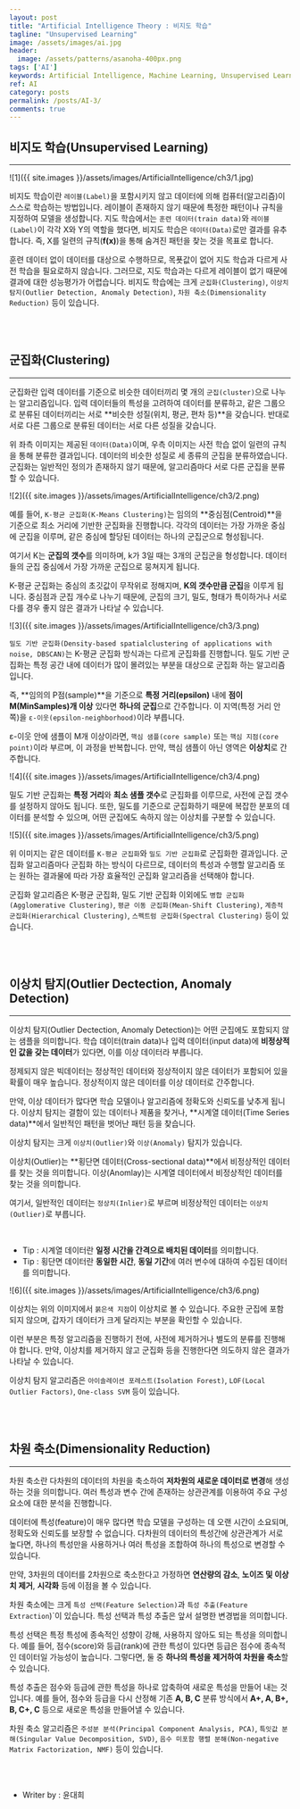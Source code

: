 ```yaml
---
layout: post
title: "Artificial Intelligence Theory : 비지도 학습"
tagline: "Unsupervised Learning"
image: /assets/images/ai.jpg
header:
  image: /assets/patterns/asanoha-400px.png
tags: ['AI']
keywords: Artificial Intelligence, Machine Learning, Unsupervised Learning, Clustering, Outlier Detection, Anomaly Detection, Dimensionality Reduction, K-Means Clustering, Density-based spatialclustering of applications with noise, DBSCAN, Time Series data, Cross-sectional data, 
ref: AI
category: posts
permalink: /posts/AI-3/
comments: true
---
```


## 비지도 학습(Unsupervised Learning) ##
----------

![1]({{ site.images }}/assets/images/ArtificialIntelligence/ch3/1.jpg)

비지도 학습이란 `레이블(Label)`을 포함시키지 않고 데이터에 의해 컴퓨터(알고리즘)이 스스로 학습하는 방법입니다.
레이블이 존재하지 않기 때문에 특정한 패턴이나 규칙을 지정하여 모델을 생성합니다.
지도 학습에서는 `훈련 데이터(train data)`와 `레이블(Label)`이 각각 X와 Y의 역할을 했다면, 비지도 학습은 `데이터(Data)`로만 결과를 유추합니다.
즉, X를 일련의 규칙(**f(x)**)을 통해 숨겨진 패턴을 찾는 것을 목표로 합니다. 

훈련 데이터 없이 데이터를 대상으로 수행하므로, 목푯값이 없어 지도 학습과 다르게 사전 학습을 필요로하지 않습니다.
그러므로, 지도 학습과는 다르게 레이블이 없기 때문에 결과에 대한 성능평가가 어렵습니다.
비지도 학습에는 크게 `군집화(Clustering)`, `이상치 탐지(Outlier Detection, Anomaly Detection)`, `차원 축소(Dimensionality Reduction)` 등이 있습니다.

<br>
<br>

## 군집화(Clustering) ##
----------

군집화란 입력 데이터를 기준으로 비슷한 데이터끼리 몇 개의 `군집(cluster)`으로 나누는 알고리즘입니다.
입력 데이터들의 특성을 고려하여 데이터를 분류하고, 같은 그룹으로 분류된 데이터끼리는 서로 **비슷한 성질(위치, 평균, 편차 등)**을 갖습니다.
반대로 서로 다른 그룹으로 분류된 데이터는 서로 다른 성질을 갖습니다.

위 좌측 이미지는 제공된 `데이터(Data)`이며, 우측 이미지는 사전 학습 없이 일련의 규칙을 통해 분류한 결과입니다.
데이터의 비슷한 성질로 세 종류의 군집을 분류하였습니다.
군집화는 일반적인 정의가 존재하지 않기 때문에, 알고리즘마다 서로 다른 군집을 분류할 수 있습니다.

![2]({{ site.images }}/assets/images/ArtificialIntelligence/ch3/2.png)

예를 들어, `K-평균 군집화(K-Means Clustering)`는 임의의 **중심점(Centroid)**을 기준으로 최소 거리에 기반한 군집화을 진행합니다.
각각의 데이터는 가장 가까운 중심에 군집을 이루며, 같은 중심에 할당된 데이터는 하나의 군집군으로 형성됩니다.

여기서 K는 **군집의 갯수**를 의미하며, k가 3일 때는 3개의 군집군을 형성합니다.
데이터들의 군집 중심에서 가장 가까운 군집으로 뭉쳐지게 됩니다.

K-평균 군집화는 중심의 초깃값이 무작위로 정해지며, **K의 갯수만큼 군집**을 이루게 됩니다.
중심점과 군집 개수로 나누기 때문에, 군집의 크기, 밀도, 형태가 특이하거나 서로 다를 경우 좋지 않은 결과가 나타날 수 있습니다.

![3]({{ site.images }}/assets/images/ArtificialIntelligence/ch3/3.png)

`밀도 기반 군집화(Density-based spatialclustering of applications with noise, DBSCAN)`는 K-평균 군집화 방식과는 다르게 군집화를 진행합니다.
밀도 기반 군집화는 특정 공간 내에 데이터가 많이 몰려있는 부분을 대상으로 군집화 하는 알고리즘 입니다.

즉, **임의의 P점(sample)**을 기준으로 **특정 거리(epsilon)** 내에 **점이 M(MinSamples)개 이상** 있다면 **하나의 군집**으로 간주합니다.
이 지역(특정 거리 안쪽)을 `ε-이웃(epsilon-neighborhood)`이라 부릅니다.

ε-이웃 안에 샘플이 M개 이상이라면, `핵심 샘플(core sample)` 또는 `핵심 지점(core point)`이라 부르며, 이 과정을 반복합니다.
만약, 핵심 샘플이 아닌 영역은 **이상치**로 간주합니다.

![4]({{ site.images }}/assets/images/ArtificialIntelligence/ch3/4.png)

밀도 기반 군집화는 **특정 거리**와 **최소 샘플 갯수**로 군집화를 이루므로, 사전에 군집 갯수를 설정하지 않아도 됩니다.
또한, 밀도를 기준으로 군집화하기 때문에 복잡한 분포의 데이터를 분석할 수 있으며, 어떤 군집에도 속하지 않는 이상치를 구분할 수 있습니다. 

![5]({{ site.images }}/assets/images/ArtificialIntelligence/ch3/5.png)

위 이미지는 같은 데이터를 `K-평균 군집화`와 `밀도 기반 군집화`로 군집화한 결과입니다.
군집화 알고리즘마다 군집화 하는 방식이 다르므로, 데이터의 특성과 수행할 알고리즘 또는 원하는 결과물에 따라 가장 효율적인 군집화 알고리즘을 선택해야 합니다.

군집화 알고리즘은 K-평균 군집화, 밀도 기반 군집화 이외에도 `병합 군집화(Agglomerative Clustering)`, `평균 이동 군집화(Mean-Shift Clustering)`, `계층적 군집화(Hierarchical Clustering)`, `스펙트럼 군집화(Spectral Clustering)` 등이 있습니다.


<br>
<br>

## 이상치 탐지(Outlier Dectection, Anomaly Detection) ##
----------

이상치 탐지(Outlier Dectection, Anomaly Detection)는 어떤 군집에도 포함되지 않는 샘플을 의미합니다.
학습 데이터(train data)나 입력 데이터(input data)에 **비정상적인 값을 갖는 데이터**가 있다면, 이를 이상 데이터라 부릅니다.

정제되지 않은 빅데이터는 정상적인 데이터와 정상적이지 않은 데이터가 포함되어 있을 확률이 매우 높습니다.
정상적이지 않은 데이터를 이상 데이터로 간주합니다. 

만약, 이상 데이터가 많다면 학습 모델이나 알고리즘에 정확도와 신뢰도를 낮추게 됩니다.
이상치 탐지는 결함이 있는 데이터나 제품을 찾거나, **시계열 데이터(Time Series data)**에서 일반적인 패턴을 벗어난 패턴 등을 찾습니다. 

이상치 탐지는 크게 `이상치(Outlier)`와 `이상(Anomaly)` 탐지가 있습니다.

이상치(Outlier)는 **횡단면 데이터(Cross-sectional data)**에서 비정상적인 데이터를 찾는 것을 의미합니다.
이상(Anomlay)는 시계열 데이터에서 비정상적인 데이터를 찾는 것을 의미합니다.

여기서, 일반적인 데이터는 `정상치(Inlier)`로 부르며 비정상적인 데이터는 `이상치(Outlier)`로 부릅니다.

<br>

* Tip : 시계열 데이터란 **일정 시간을 간격으로 배치된 데이터**를 의미합니다.
* Tip : 횡단면 데이터란 **동일한 시간**, **동일 기간**에 여러 변수에 대하여 수집된 데이터를 의미합니다.

![6]({{ site.images }}/assets/images/ArtificialIntelligence/ch3/6.png)

이상치는 위의 이미지에서 `붉은색 지점`이 이상치로 볼 수 있습니다.
주요한 군집에 포함되지 않으며, 갑자기 데이터가 크게 달라지는 부분을 확인할 수 있습니다.

이런 부분은 특정 알고리즘을 진행하기 전에, 사전에 제거하거나 별도의 분류를 진행해야 합니다.
만약, 이상치를 제거하지 않고 군집화 등을 진행한다면 의도하지 않은 결과가 나타날 수 있습니다.

이상치 탐지 알고리즘은 `아이솔레이션 포레스트(Isolation Forest)`, `LOF(Local Outlier Factors)`, `One-class SVM` 등이 있습니다.

<br>
<br>

## 차원 축소(Dimensionality Reduction) ##
----------

차원 축소란 다차원의 데이터의 차원을 축소하여 **저차원의 새로운 데이터로 변경**해 생성하는 것을 의미합니다.
여러 특성과 변수 간에 존재하는 상관관계를 이용하여 주요 구성요소에 대한 분석을 진행합니다.

데이터에 특성(feature)이 매우 많다면 학습 모델을 구성하는 데 오랜 시간이 소요되며, 정확도와 신뢰도를 보장할 수 없습니다.
다차원의 데이터의 특성간에 상관관계가 서로 높다면, 하나의 특성만을 사용하거나 여러 특성을 조합하여 하나의 특성으로 변경할 수 있습니다.

만약, 3차원의 데이터를 2차원으로 축소한다고 가정하면 **연산량의 감소**, **노이즈 및 이상치 제거**, **시각화** 등에 이점을 볼 수 있습니다.

차원 축소에는 크게 `특성 선택(Feature Selection)`과 `특성 추출(Feature Extraction`)`이 있습니다.
특성 선택과 특성 추출은 앞서 설명한 변경법을 의미합니다.

특성 선택은 특정 특성에 종속적인 성향이 강해, 사용하지 않아도 되는 특성을 의미합니다.
예를 들어, 점수(score)와 등급(rank)에 관한 특성이 있다면 등급은 점수에 종속적인 데이터일 가능성이 높습니다.
그렇다면, 둘 중 **하나의 특성을 제거하여 차원을 축소**할 수 있습니다. 

특성 추출은 점수와 등급에 관한 특성을 하나로 압축하여 새로운 특성을 만들어 내는 것 입니다.
예를 들어, 점수와 등급을 다시 산정해 기존 **A, B, C** 분류 방식에서 **A+, A, B+, B, C+, C** 등으로 새로운 특성을 만들어낼 수 있습니다.

차원 축소 알고리즘은 `주성분 분석(Principal Component Analysis, PCA)`, `특잇값 분해(Singular Value Decomposition, SVD)`, `음수 미포함 행렬 분해(Non-negative Matrix Factorization, NMF)` 등이 있습니다.

<br>
<br>

* Writer by : 윤대희